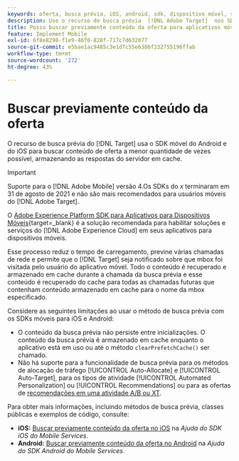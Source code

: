```yaml
---
keywords: oferta, busca prévia, iOS, android, sdk, dispositivo móvel, sdk móvel, $8
description: Use o recurso de busca prévia  [!DNL Adobe Target]  nos SDKs móveis para iOS e Android para buscar conteúdo de oferta a menor quantidade de vezes possível, armazenando as respostas do servidor em cache.
title: Posso buscar previamente conteúdo da oferta para aplicativos móveis?
feature: Implement Mobile
exl-id: 6f8e8298-f1e9-46f0-828f-717c7d632077
source-git-commit: e5bae1ac9485c3e1d7c55e6386f332755196ffab
workflow-type: tm+mt
source-wordcount: '272'
ht-degree: 43%

---
```


# Buscar previamente conteúdo da oferta

O recurso de busca prévia do [!DNL Target] usa o SDK móvel do Android e do iOS para buscar conteúdo de oferta a menor quantidade de vezes possível, armazenando as respostas do servidor em cache.

>[!IMPORTANT]
>
>Suporte para o [!DNL Adobe Mobile] versão 4.Os SDKs do *x* terminaram em 31 de agosto de 2021 e não são mais recomendados para usuários móveis do [!DNL Adobe Target].
>
>O [Adobe Experience Platform SDK para Aplicativos para Dispositivos Móveis](https://developer.adobe.com/client-sdks/documentation/){target=_blank} é a solução recomendada para habilitar soluções e serviços do [!DNL Adobe Experience Cloud] em seus aplicativos para dispositivos móveis.

Esse processo reduz o tempo de carregamento, previne várias chamadas de rede e permite que o [!DNL Target] seja notificado sobre que mbox foi visitada pelo usuário do aplicativo móvel. Todo o conteúdo é recuperado e armazenado em cache durante a chamada da busca prévia e esse conteúdo é recuperado do cache para todas as chamadas futuras que contenham conteúdo armazenado em cache para o nome da mbox especificado.

Considere as seguintes limitações ao usar o método de busca prévia com os SDKs móveis para iOS e Android:

* O conteúdo da busca prévia não persiste entre inicializações. O conteúdo da busca prévia é armazenado em cache enquanto o aplicativo está em uso ou até o método `clearPrefetchCache()` ser chamado.
* Não há suporte para a funcionalidade de busca prévia para os métodos de alocação de tráfego [!UICONTROL Auto-Allocate] e [!UICONTROL Auto-Target], para os tipos de atividade [!UICONTROL Automated Personalization] ou [!UICONTROL Recommendations] ou para as ofertas de [recomendações em uma atividade A/B ou XT](https://experienceleague.adobe.com/docs/target/using/recommendations/recommendations-as-an-offer.html?lang=pt-BR).

Para obter mais informações, incluindo métodos de busca prévia, classes públicas e exemplos de código, consulte:

* **iOS:** [Buscar previamente conteúdo da oferta no iOS](https://experienceleague.adobe.com/docs/mobile-services/ios/target-ios/c-mob-target-prefetch-ios.html?lang=pt-BR) na *Ajuda do SDK iOS do Mobile Services*.
* **Android:** [Buscar previamente conteúdo da oferta no Android](https://experienceleague.adobe.com/docs/mobile-services/android/target-android/c-mob-target-prefetch-android.html?lang=pt-BR) na *Ajuda do SDK Android do Mobile Services*.
